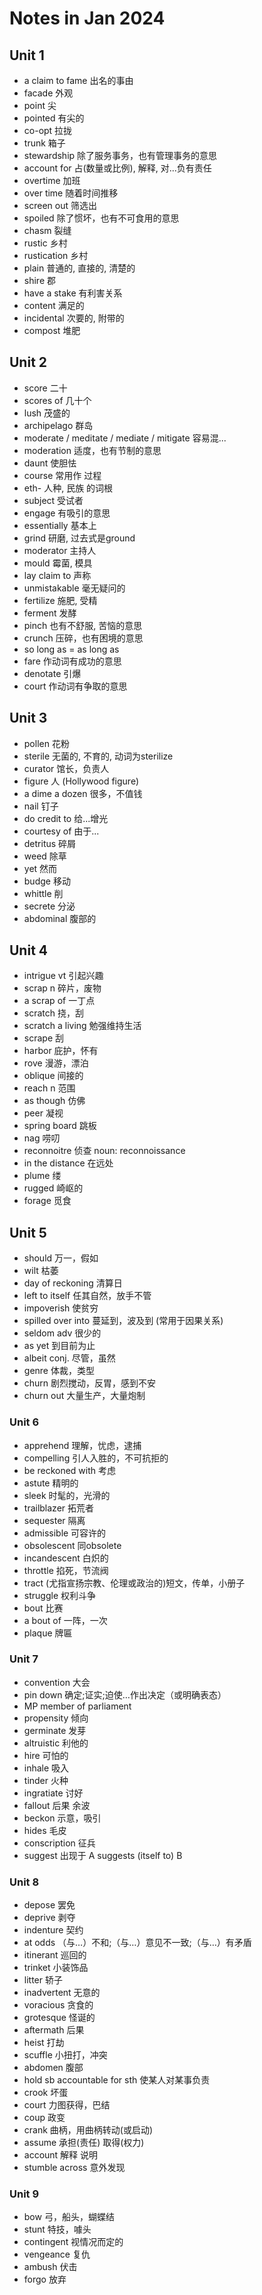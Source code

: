 # Notes in Jan 2024

## Unit 1

- a claim to fame 出名的事由
- facade 外观
- point 尖 
- pointed 有尖的
- co-opt 拉拢
- trunk 箱子
- stewardship 除了服务事务，也有管理事务的意思
- account for 占(数量或比例), 解释, 对...负有责任
- overtime 加班
- over time 随着时间推移
- screen out 筛选出
- spoiled 除了惯坏，也有不可食用的意思
- chasm 裂缝
- rustic 乡村
- rustication 乡村
- plain 普通的, 直接的, 清楚的
- shire 郡
- have a stake 有利害关系
- content 满足的
- incidental 次要的, 附带的
- compost 堆肥

## Unit 2

- score 二十
- scores of 几十个
- lush 茂盛的
- archipelago 群岛
- moderate / meditate / mediate / mitigate 容易混...
- moderation 适度，也有节制的意思
- daunt 使胆怯
- course 常用作 过程
- eth- 人种, 民族 的词根
- subject 受试者
- engage 有吸引的意思
- essentially 基本上
- grind 研磨, 过去式是ground
- moderator 主持人
- mould 霉菌, 模具
- lay claim to 声称
- unmistakable 毫无疑问的
- fertilize 施肥, 受精
- ferment 发酵
- pinch 也有不舒服, 苦恼的意思
- crunch 压碎，也有困境的意思
- so long as = as long as
- fare 作动词有成功的意思
- denotate 引爆
- court 作动词有争取的意思

## Unit 3

- pollen 花粉
- sterile 无菌的, 不育的, 动词为sterilize
- curator 馆长，负责人
- figure 人 (Hollywood figure)
- a dime a dozen 很多，不值钱
- nail 钉子
- do credit to 给...增光
- courtesy of 由于...
- detritus 碎屑
- weed 除草
- yet 然而
- budge 移动
- whittle 削
- secrete 分泌
- abdominal 腹部的
  
## Unit 4

- intrigue vt 引起兴趣
- scrap n 碎片，废物
- a scrap of 一丁点
- scratch 挠，刮
- scratch a living 勉强维持生活
- scrape 刮
- harbor 庇护，怀有
- rove 漫游，漂泊
- oblique 间接的
- reach n 范围
- as though 仿佛
- peer 凝视
- spring board 跳板
- nag 唠叨
- reconnoitre 侦查 noun: reconnoissance
- in the distance 在远处
- plume 缕
- rugged 崎岖的
- forage 觅食
  
## Unit 5

- should 万一，假如
- wilt 枯萎
- day of reckoning 清算日
- left to itself 任其自然，放手不管
- impoverish 使贫穷
- spilled over into 蔓延到，波及到 (常用于因果关系)
- seldom adv 很少的
- as yet 到目前为止
- albeit conj. 尽管，虽然
- genre 体裁，类型
- churn 剧烈搅动，反胃，感到不安
- churn out 大量生产，大量炮制

### Unit 6

- apprehend 理解，忧虑，逮捕
- compelling 引人入胜的，不可抗拒的
- be reckoned with 考虑
- astute 精明的
- sleek 时髦的，光滑的
- trailblazer 拓荒者
- sequester 隔离
- admissible 可容许的
- obsolescent 同obsolete
- incandescent 白炽的
- throttle 掐死，节流阀
- tract (尤指宣扬宗教、伦理或政治的)短文，传单，小册子
- struggle 权利斗争
- bout 比赛
- a bout of 一阵，一次
- plaque 牌匾

### Unit 7

- convention 大会
- pin down 确定;证实;迫使…作出决定（或明确表态）
- MP member of parliament
- propensity 倾向
- germinate 发芽
- altruistic 利他的
- hire 可怕的
- inhale 吸入
- tinder 火种
- ingratiate 讨好
- fallout 后果 余波
- beckon 示意，吸引
- hides 毛皮
- conscription 征兵
- suggest 出现于 A suggests (itself to) B

### Unit 8

- depose 罢免
- deprive 剥夺
- indenture 契约
- at odds （与…）不和;（与…）意见不一致;（与…）有矛盾
- itinerant 巡回的
- trinket 小装饰品
- litter 轿子
- inadvertent 无意的
- voracious 贪食的
- grotesque 怪诞的
- aftermath 后果
- heist 打劫
- scuffle 小扭打，冲突
- abdomen 腹部
- hold sb accountable for sth 使某人对某事负责
- crook 坏蛋
- court 力图获得，巴结
- coup 政变
- crank 曲柄，用曲柄转动(或启动)
- assume 承担(责任) 取得(权力)
- account 解释 说明
- stumble across 意外发现

### Unit 9

- bow 弓，船头，蝴蝶结
- stunt 特技，噱头
- contingent 视情况而定的
- vengeance 复仇
- ambush 伏击
- forgo 放弃